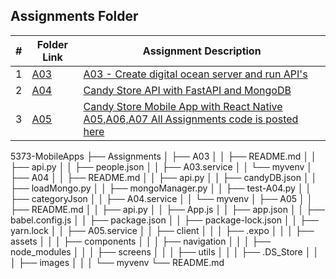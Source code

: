 ##  Assignments Folder

| #  | Folder Link | Assignment Description                  |
|:--:|-------------|-----------------------------------------|
| 1  | [A03](./A03/README.md)  | [A03 - Create digital ocean server and run API's](./A03/README.md)
| 2 | [A04](./A04/README.md) | [Candy Store API with FastAPI and MongoDB](./A04/README.md)
|3 | [A05](./A05/README.md) | [Candy Store Mobile App with React Native A05,A06,A07 All Assignments code is posted here](./A05/README.md)

5373-MobileApps
├── Assignments
│   ├── A03
│   │   ├── README.md
│   │   ├── api.py
│   │   ├── people.json
│   │   ├── A03.service
│   │   └── myvenv
│   ├── A04
│   │   ├── README.md
│   │   ├── api.py
│   │   ├── candyDB.json
│   │   ├── loadMongo.py
│   │   ├── mongoManager.py
│   │   ├── test-A04.py
│   │   ├── categoryJson
│   │   ├── A04.service
│   │   └── myvenv
│   ├── A05
│   │   ├── README.md
│   │   ├── api.py
│   │   ├── App.js
│   │   ├── app.json
│   │   ├── babel.config.js
│   │   ├── package.json
│   │   ├── package-lock.json
│   │   ├── yarn.lock
│   │   ├── A05.service
│   │   ├── client
│   │   │   ├── .expo
│   │   │   ├── assets
│   │   │   ├── components
│   │   │   ├── navigation
│   │   │   ├── node_modules
│   │   │   ├── screens
│   │   │   ├── utils
│   │   │   ├── .DS_Store
│   │   │   ├── images
│   │   │   └── myvenv
└── README.md

